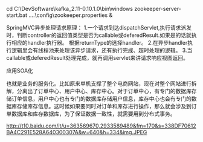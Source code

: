 
cd C:\DevSoftware\kafka_2.11-0.10.1.0\bin\windows
zookeeper-server-start.bat ..\..\config\zookeeper.properties &


SpringMVC异步处理请求原理：
1.一个请求到达dispatchServlet,执行请求派发时，判断controller的返回值类型是否为callable或deferedResult.如果是的话就执行相应的handler执行器。
根据returnType的选择handler。
2.在异步handler执行逻辑里会有线程池来处理该异步请求，还有执行完成、超时处理的逻辑。
3.当callable或deferedResult处理完成，就再调用servlet来讲请求响应视图返回。

应用SOA化

也就是业务的服务化。比如原来单机支撑了整个电商网站，现在对整个网站进行拆解，分离出了订单中心、用户中心、库存中心。对于订单中心，有专门的数据库存储订单信息，用户中心也有专门的数据库存储用户信息，库存中心也会有专门的数据库存储库存信息。这时候如果要同时对订单和库存进行操作，那么就会涉及到订单数据库和库存数据库，为了保证数据一致性，就需要用到分布式事务。

http://t10.baidu.com/it/u=363569670,2933589489&fm=170&s=338DF70612BA4C291E528A640300307A&w=640&h=334&img.JPEG
